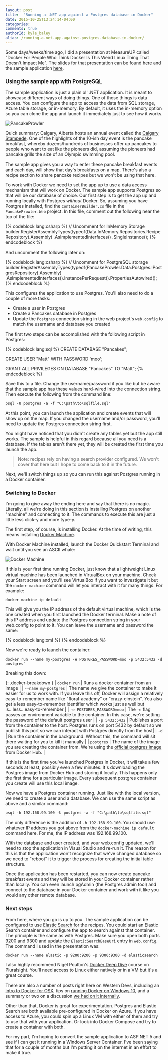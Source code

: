 ```yaml
---
layout: post
title:  "Running a .NET app against a Postgres database in Docker"
date: 2015-10-25T13:24:14-04:00
categories:
comments: true
authorId: kyle_baley
alias: /running-a-net-app-against-postgres-database-in-docker/
---
```


Some days/weeks/time ago, I did a presentation at MeasureUP called "Docker For People Who Think Docker Is This Weird Linux Thing That Doesn't Impact Me". The slides for that presentation can be found [here](http://www.slideshare.net/KyleBaley/docker-for-people-who-have-heard-of-docker-but-think-its-just-this-weird-linux-thing-that-doesnt-impact-me) and the sample application [here](https://github.com/stimms/AzureCodeCamp).

### Using the sample app with PostgreSQL

The sample application is just a plain ol' .NET application. It is meant to showcase different ways of doing things. One of those things is data access. You can configure the app to access the data from SQL storage, Azure table storage, or in-memory. By default, it uses the in-memory option so you can clone the app and launch it immediately just to see how it works.

![PancakeProwler](http://i.imgur.com/xeKON0u.png) 

Quick summary: Calgary, Alberta hosts an annual event called the [Calgary Stampede](http://www.calgarystampede.com/). One of the highlights of the 10-ish day event is the pancake breakfast, whereby dozens/hundreds of businesses offer up pancakes to people who want to eat like the pioneers did, assuming the pioneers had pancake grills the size of an Olympic swimming pool.

The sample app gives you a way to enter these pancake breakfast events and each day, will show that day's breakfasts on a map. There's also a recipe section to share pancake recipes but we won't be using that here.

To work with Docker we need to set the app up to use a data access mechanism that will work on Docker. The sample app supports Postgres so that will be our database of choice. Our first step is to get the app up and running locally with Postgres *without* Docker. So, assuming you have Postgres installed, find the `ContainerBuilder.cs` file in the `PancakeProwler.Web` project. In this file, comment out the following near the top of the file:

{% codeblock lang:csharp %}
// Uncomment for InMemory Storage
builder.RegisterAssemblyTypes(typeof(Data.InMemory.Repositories.RecipeRepository).Assembly)
       .AsImplementedInterfaces()
       .SingleInstance();
{% endcodeblock %}

And uncomment the following later on:

{% codeblock lang:csharp %}
// Uncomment for PostgreSQL storage
builder.RegisterAssemblyTypes(typeof(PancakeProwler.Data.Postgres.IPostgresRepository).Assembly)
    .AsImplementedInterfaces().InstancePerRequest().PropertiesAutowired();
{% endcodeblock %}

This configures the application to use Postgres. You'll also need to do a couple of more tasks:

* Create a user in Postgres
* Create a Pancakes database in Postgres
* Update the `Postgres` connection string in the web project's `web.config` to match the username and database you created

The first two steps can be accomplished with the following script in Postgres:

{% codeblock lang:sql %}
CREATE DATABASE "Pancakes";

CREATE USER "Matt" WITH PASSWORD 'moo';

GRANT ALL PRIVILEGES ON DATABASE "Pancakes" TO "Matt";
{% endcodeblock %}

Save this to a file. Change the username/password if you like but be aware that the sample app has these values hard-wired into the connection string. Then execute the following from the command line:

    psql -U postgres -a -f "C:\path\to\sqlfile.sql"

At this point, you can launch the application and create events that will show up on the map. If you changed the username and/or password, you'll need to update the Postgres connection string first.

You might have noticed that you didn't create any tables yet but the app still works. The sample is helpful in this regard because all you need is a database. If the tables aren't there yet, they will be created the first time you launch the app.

> Note: recipes rely on having a search provider configured. We won't cover that here but I hope to come back to it in the future.

Next, we'll switch things up so you can run this against Postgres running in a Docker container.

### Switching to Docker

I'm going to give away the ending here and say that there is no magic. Literally, all we're doing in this section is installing Postgres on another "machine" and connecting to it. The commands to execute this are just a little less click-y and more type-y.

The first step, of course, is installing Docker. At the time of writing, this means installing [Docker Machine](http://docs.docker.com/windows/started/). 

With Docker Machine installed, launch the Docker Quickstart Terminal and wait until you see an ASCII whale:

![Docker Machine](http://i.imgur.com/UOgoWfK.png)

If this is your first time running Docker, just know that a lightweight Linux virtual machine has been launched in VirtualBox on your machine. Check your Start screen and you'll see VirtualBox if you want to investigate it but the `docker-machine` command will let you interact with it for many things. For example:

    docker-machine ip default

This will give you the IP address of the default virtual machine, which is the one created when you first launched the Docker terminal. Make a note of this IP address and update the Postgres connection string in your web.config to point to it. You can leave the username and password the same:

{% codeblock lang:xml %}
<add name="Postgres" connectionString="server=192.168.99.100;user id=Matt;password=moo;database=Pancakes" providerName="Npgsql" />
{% endcodeblock %}

Now we're ready to launch the container:

    docker run --name my-postgres -e POSTGRES_PASSWORD=moo -p 5432:5432 -d postgres`

Breaking this down:

<style>
    .docker-breakdown td {
        padding: 8px;   
        border: 1px solid #ccc;
    }
    .docker-breakdown code {
        font-size: 14px;
    }
    .docker-breakdown td:nth-child(1) {
        width:220px;
    }
    .docker-breakdown tr:nth-child(even) td {
        background-color: #eee;
    }
</style>
{: .docker-breakdown }
| `docker run` | Runs a docker container from an image |
| `--name my-postgres` | The name we give the container to make it easier for us to work with. If you leave this off, Docker will assign a relatively easy-to-remember name like "floral-academy" or "crazy-einstein". You also get a less easy-to-remember identifier which works just as well but is...less...easy-to-remember |
| `-e POSTGRES_PASSWORD=moo` | The `-e` flag passes an environment variable to the container. In this case, we're setting the password of the default postgres user |
| `-p 5432:5432` | Publishes a port from the container to the host. Postgres runs on port 5432 by default so we publish this port so we can interact with Postgres directly from the host|
| `-d` | Run the container in the background. Without this, the command will sit there waiting for you to kill it manually |
| `postgres` | The name of the image you are creating the container from. We're using the [official postgres image](https://hub.docker.com/_/postgres/) from Docker Hub. |

If this is the first time you've launched Postgres in Docker, it will take a few seconds at least, possibly even a few minutes. It's downloading the Postgres image from Docker Hub and storing it locally. This happens only the first time for a particular image. Every subsequent postgres container you create will use this local image.

Now we have a Postgres container running. Just like with the local version, we need to create a user and a database. We can use the same script as above and a similar command:

    psql -h 192.168.99.100 -U postgres -a -f "C:\path\to\sqlfile.sql"

The only difference is the addition of `-h 192.168.99.100`. You should use whatever IP address you got above from the `docker-machine ip default` command here. For me, the IP address was 192.168.99.100.

With the database and user created, and your web.config updated, we'll need to stop the application in Visual Studio and re-run it. The reason for this is that the application won't recognize that we've changed database so we need to "reboot" it to trigger the process for creating the initial table structure.

Once the application has been restarted, you can now create pancake breakfast events and they will be stored in your Docker container rather than locally. You can even launch pgAdmin (the Postgres admin tool) and connect to the database in your Docker container and work with it like you would any other remote database.

### Next steps

From here, where you go is up to you. The sample application can be configured to use [Elastic Search](https://www.elastic.co/) for the recipes. You could start an Elastic Search container and configure the app to search against that container. The principle is the same as with Postgres. Make sure you open both ports 9200 and 9300 and update the `ElasticSearchBaseUri` entry in `web.config`. The command I used in the presentation was:

    docker run --name elastic -p 9200:9200 -p 9300:9300 -d elasticsearch

I also highly recommend Nigel Poulton's [Docker Deep Dive](http://www.pluralsight.com/courses/docker-deep-dive) course on Pluralsight. You'll need access to Linux either natively or in a VM but it's a great course.

There are also a number of posts right here on Western Devs, including an [intro to Docker for OSX](http://www.westerndevs.com/docker/yet-another-docker-intro/), tips on [running Docker on Windows 10](http://www.westerndevs.com/getting-docker-running-on-windows-10/), and a summary or two on a discussion [we had on it internally](http://www.westerndevs.com/westerndevs-learn-about-docker-part-2/).

Other than that, Docker is great for experimentation. Postgres and Elastic Search are both available pre-configured in Docker on Azure. If you have access to Azure, you could spin up a Linux VM with either of them and try to use that with your application. Or look into Docker Compose and try to create a container with both.

For my part, I'm hoping to convert the sample application to ASP.NET 5 and see if I can get it running in a Windows Server Container. I've been saying that for a couple of months but I'm putting it on the internet in an effort to make it true.